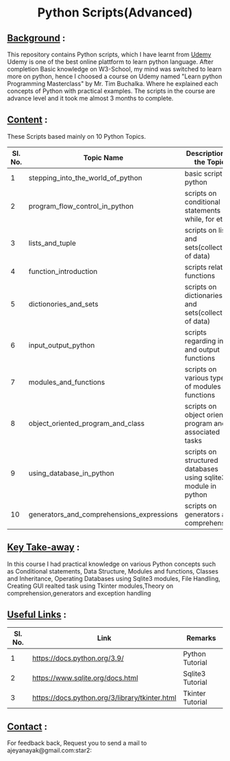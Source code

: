 <h1 align="center">Python Scripts(Advanced)</h1>

<h2><ins>Background</ins> :</h2>

This repository contains Python scripts, which I have learnt from [Udemy](https://www.udemy.com/course/python-the-complete-python-developer-course/learn/lecture/17025272#announcements) <br />
Udemy is one of the best online plattform to learn python language. After completion Basic knowledge on W3-School, my mind was switched to learn more on python, hence I choosed a course on Udemy named "Learn python Programming Masterclass" by Mr. Tim Buchalka.
Where he explained each concepts of Python with practical examples. The scripts in the course are advance level and it took me almost 3 months to complete.

<h2><ins>Content</ins> :</h2>

These Scripts based mainly on 10 Python Topics.

| **Sl. No.** | **Topic Name** | **Description of the Topic** |
----------|--------------|--------------
1| stepping_into_the_world_of_python| basic script of python|
2| program_flow_control_in_python| scripts on conditional statements (if, while, for etc.)|
3| lists_and_tuple| scripts on lists and sets(collection of data)|
4| function_introduction| scripts related functions|
5| dictionories_and_sets| scripts on dictionaries and sets(collection of data)|
6| input_output_python| scripts regarding input and output functions|
7| modules_and_functions | scripts on various types of modules and functions|
8| object_oriented_program_and_class| scripts on object oriented program and associated tasks|
9| using_database_in_python | scripts on structured databases using sqlite3 module in python|
10| generators_and_comprehensions_expressions| scripts on generators and comprehension |

<h2><ins>Key Take-away</ins> :</h2>
In this course I had practical knowledge on various Python concepts such as Conditional statements, Data Structure, Modules and functions, Classes and Inheritance,
Operating Databases using Sqlite3 modules, File Handling, Creating GUI realted task using Tkinter modules,Theory on comprehension,generators and exception handling 

<h2><ins>Useful Links</ins> :</h2>

| **Sl. No.** | **Link** | **Remarks** |
----------|--------------|--------------
1| https://docs.python.org/3.9/ | Python Tutorial |
2| https://www.sqlite.org/docs.html | Sqlite3 Tutorial |
3| https://docs.python.org/3/library/tkinter.html | Tkinter Tutorial|

<h2><ins>Contact</ins> :</h2>
For feedback back, Request you to send a mail to ajeyanayak@gmail.com:star2: